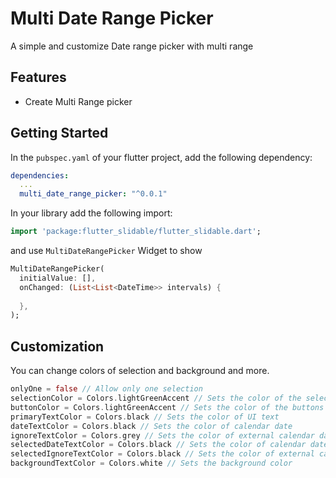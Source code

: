 # Multi Date Range Picker

A simple and customize Date range picker with multi range

## Features

* Create Multi Range picker

## Getting Started

In the `pubspec.yaml` of your flutter project, add the following dependency:

```yaml
dependencies:
  ...
  multi_date_range_picker: "^0.0.1"
```

In your library add the following import:

```dart
import 'package:flutter_slidable/flutter_slidable.dart';
```

and use `MultiDateRangePicker` Widget to show

```dart
MultiDateRangePicker(
  initialValue: [],
  onChanged: (List<List<DateTime>> intervals) {
    
  },
);
```

## Customization

You can change colors of selection and background and more.


```dart
onlyOne = false // Allow only one selection
selectionColor = Colors.lightGreenAccent // Sets the color of the selection
buttonColor = Colors.lightGreenAccent // Sets the color of the buttons
primaryTextColor = Colors.black // Sets the color of UI text
dateTextColor = Colors.black // Sets the color of calendar date
ignoreTextColor = Colors.grey // Sets the color of external calendar date
selectedDateTextColor = Colors.black // Sets the color of calendar date when is selected
selectedIgnoreTextColor = Colors.black // Sets the color of external calendar date when is selected
backgroundTextColor = Colors.white // Sets the background color
```